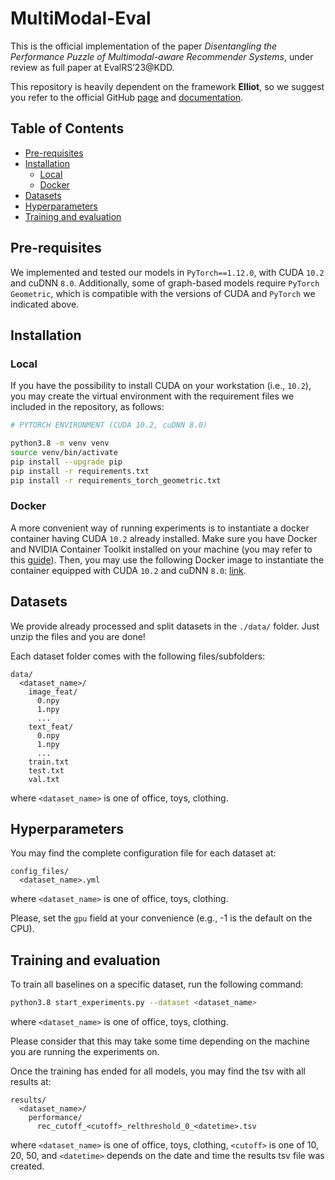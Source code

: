 # MultiModal-Eval

This is the official implementation of the paper _Disentangling the Performance Puzzle of Multimodal-aware Recommender Systems_, under review as full paper at EvalRS’23@KDD.

This repository is heavily dependent on the framework **Elliot**, so we suggest you refer to the official GitHub [page](https://github.com/sisinflab/elliot) and [documentation](https://elliot.readthedocs.io/en/latest/).

## Table of Contents
- [Pre-requisites](#pre-requisites)
- [Installation](#installation)
  - [Local](#local)
  - [Docker](#docker)
- [Datasets](#datasets)
- [Hyperparameters](#hyperparameters)
- [Training and evaluation](#training-and-evaluation)

## Pre-requisites

We implemented and tested our models in `PyTorch==1.12.0`, with CUDA `10.2` and cuDNN `8.0`. Additionally, some of graph-based models require `PyTorch Geometric`, which is compatible with the versions of CUDA and `PyTorch` we indicated above.

## Installation

### Local
If you have the possibility to install CUDA on your workstation (i.e., `10.2`), you may create the virtual environment with the requirement files we included in the repository, as follows:

```sh
# PYTORCH ENVIRONMENT (CUDA 10.2, cuDNN 8.0)

python3.8 -m venv venv
source venv/bin/activate
pip install --upgrade pip
pip install -r requirements.txt
pip install -r requirements_torch_geometric.txt
```

### Docker
A more convenient way of running experiments is to instantiate a docker container having CUDA `10.2` already installed. Make sure you have Docker and NVIDIA Container Toolkit installed on your machine (you may refer to this [guide](https://docs.nvidia.com/datacenter/cloud-native/container-toolkit/install-guide.html#installing-on-ubuntu-and-debian)). Then, you may use the following Docker image to instantiate the container equipped with CUDA `10.2` and cuDNN `8.0`: [link](https://hub.docker.com/layers/nvidia/cuda/10.2-cudnn8-devel-ubuntu18.04/images/sha256-3d1aefa978b106e8cbe50743bba8c4ddadacf13fe3165dd67a35e4d904f3aabe?context=explore).

## Datasets

We provide already processed and split datasets in the ```./data/``` folder. Just unzip the files and you are done!

Each dataset folder comes with the following files/subfolders:

```
data/
  <dataset_name>/
    image_feat/
      0.npy
      1.npy
      ...
    text_feat/
      0.npy
      1.npy
      ...
    train.txt
    test.txt
    val.txt
```
where ```<dataset_name>``` is one of office, toys, clothing.

## Hyperparameters

You may find the complete configuration file for each dataset at:

```
config_files/
  <dataset_name>.yml
```

where ```<dataset_name>``` is one of office, toys, clothing.

Please, set the ```gpu``` field at your convenience (e.g., -1 is the default on the CPU).

## Training and evaluation

To train all baselines on a specific dataset, run the following command:

```sh
python3.8 start_experiments.py --dataset <dataset_name>
```

where ```<dataset_name>``` is one of office, toys, clothing.

Please consider that this may take some time depending on the machine you are running the experiments on.

Once the training has ended for all models, you may find the tsv with all results at:

```
results/
  <dataset_name>/
    performance/
      rec_cutoff_<cutoff>_relthreshold_0_<datetime>.tsv
```

where ```<dataset_name>``` is one of office, toys, clothing, ```<cutoff>``` is one of 10, 20, 50, and ```<datetime>``` depends on the date and time the results tsv file was created.
